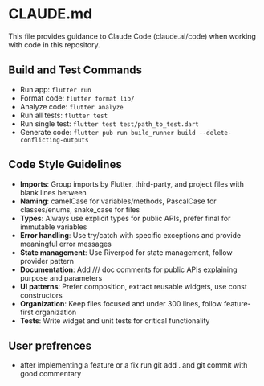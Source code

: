 # CLAUDE.md

This file provides guidance to Claude Code (claude.ai/code) when working with code in this repository.

## Build and Test Commands
- Run app: `flutter run`
- Format code: `flutter format lib/`
- Analyze code: `flutter analyze`
- Run all tests: `flutter test`
- Run single test: `flutter test test/path_to_test.dart`
- Generate code: `flutter pub run build_runner build --delete-conflicting-outputs`

## Code Style Guidelines
- **Imports**: Group imports by Flutter, third-party, and project files with blank lines between
- **Naming**: camelCase for variables/methods, PascalCase for classes/enums, snake_case for files
- **Types**: Always use explicit types for public APIs, prefer final for immutable variables
- **Error handling**: Use try/catch with specific exceptions and provide meaningful error messages
- **State management**: Use Riverpod for state management, follow provider pattern
- **Documentation**: Add /// doc comments for public APIs explaining purpose and parameters
- **UI patterns**: Prefer composition, extract reusable widgets, use const constructors
- **Organization**: Keep files focused and under 300 lines, follow feature-first organization
- **Tests**: Write widget and unit tests for critical functionality

## User prefrences
- after implementing a feature or a fix run git add . and git commit with good commentary